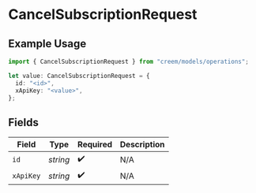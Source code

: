 # CancelSubscriptionRequest

## Example Usage

```typescript
import { CancelSubscriptionRequest } from "creem/models/operations";

let value: CancelSubscriptionRequest = {
  id: "<id>",
  xApiKey: "<value>",
};
```

## Fields

| Field              | Type               | Required           | Description        |
| ------------------ | ------------------ | ------------------ | ------------------ |
| `id`               | *string*           | :heavy_check_mark: | N/A                |
| `xApiKey`          | *string*           | :heavy_check_mark: | N/A                |